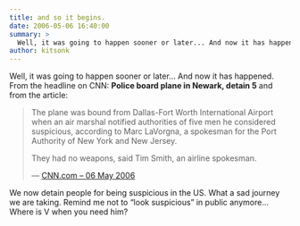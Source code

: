 ```yaml
---
title: and so it begins.
date: 2006-05-06 16:40:00
summary: >
  Well, it was going to happen sooner or later... And now it has happened.
author: kitsonk
---
```


Well, it was going to happen sooner or later... And now it has happened. From the headline on CNN: **Police board plane
in Newark, detain 5** and from the article:

> The plane was bound from Dallas-Fort Worth International Airport when an air marshal notified authorities of five men
> he considered suspicious, according to Marc LaVorgna, a spokesman for the Port Authority of New York and New Jersey.
>
> They had no weapons, said Tim Smith, an airline spokesman.
>
> —
> [CNN.com – 06 May 2006](https://web.archive.org/web/20060518031100/http://www.cnn.com/2006/US/05/06/passengers.detained.ap/index.html)

We now detain people for being suspicious in the US. What a sad journey we are taking. Remind me not to “look
suspicious” in public anymore… Where is V when you need him?
